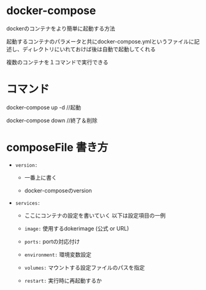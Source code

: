 
# docker-compose

dockerのコンテナをより簡単に起動する方法

起動するコンテナのパラメータと共にdocker-compose.ymlというファイルに記述し、ディレクトリにいれておけば後は自動で起動してくれる

複数のコンテナを１コマンドで実行できる

# コマンド

docker-compose up -d //起動

docker-compose down //終了＆削除

# composeFile 書き方

- `version:`
  
  - 一番上に書く
  
  - docker-composeのversion
  
- `services:`

  - ここにコンテナの設定を書いていく 以下は設定項目の一例
  
  - `image:` 使用するdokerimage (公式 or URL)
  
  - `ports:` portの対応付け
  
  - `environment:` 環境変数設定
  
  - `volumes:` マウントする設定ファイルのパスを指定
  
  - `restart:` 実行時に再起動するか
